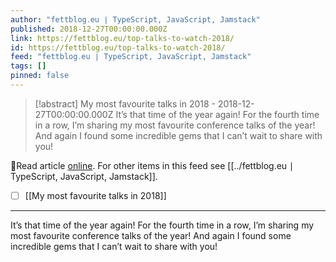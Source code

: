 ```yaml
---
author: "fettblog․eu ∣ TypeScript, JavaScript, Jamstack"
published: 2018-12-27T00:00:00.000Z
link: https://fettblog.eu/top-talks-to-watch-2018/
id: https://fettblog.eu/top-talks-to-watch-2018/
feed: "fettblog․eu ∣ TypeScript, JavaScript, Jamstack"
tags: []
pinned: false
---
```

> [!abstract] My most favourite talks in 2018 - 2018-12-27T00:00:00.000Z
> It’s that time of the year again! For the fourth time in a row, I’m sharing my most favourite conference talks of the year! And again I found some incredible gems that I can’t wait to share with you!

🔗Read article [online](https://fettblog.eu/top-talks-to-watch-2018/). For other items in this feed see [[../fettblog․eu ∣ TypeScript, JavaScript, Jamstack]].

- [ ] [[My most favourite talks in 2018]]
- - -
It’s that time of the year again! For the fourth time in a row, I’m sharing my most favourite conference talks of the year! And again I found some incredible gems that I can’t wait to share with you!
